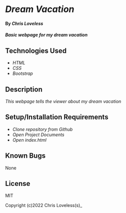 # _Dream Vacation_

#### By _**Chris Loveless**_

#### _Basic webpage for my dream vacation_

## Technologies Used

* _HTML_
* _CSS_
* _Bootstrap_

## Description

_This webpage tells the viewer about my dream vacation_

## Setup/Installation Requirements

* _Clone repository from Github_
* _Open Project Documents_
* _Open index.html_


## Known Bugs

None

## License

MIT

Copyright (c)2022 Chris Loveless(s)_